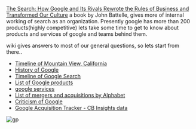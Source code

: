 
[The Search: How Google and Its Rivals Rewrote the Rules of Business and Transformed Our Culture](https://www.goodreads.com/book/show/10146.The_Search) a book by John Battelle, gives more of internal working of search as an organization. Presently google has more than 200 products(highly competitive)
lets take some time to get to know about products and services of google and teams behind them.

wiki gives answers to most of our general questions, so lets start from there..

* [Timeline of Mountain View, California](https://en.wikipedia.org/wiki/Timeline_of_Mountain_View,_California)
* [History of Google](https://en.wikipedia.org/wiki/History_of_Google)
* [Timeline of Google Search](https://en.wikipedia.org/wiki/Timeline_of_Google_Search)
* [List of Google products](https://en.wikipedia.org/wiki/List_of_Google_products)
* [google services](https://en.wikipedia.org/wiki/Category:Google_services)
* [List of mergers and acquisitions by Alphabet](https://en.wikipedia.org/wiki/List_of_mergers_and_acquisitions_by_Alphabet)
* [Criticism of Google](https://en.wikipedia.org/wiki/Criticism_of_Google)
* [Google Acquisition Tracker - CB Insights data](https://www.cbinsights.com/research-google-acquisitions)


![gp](https://upload.wikimedia.org/wikipedia/commons/2/2a/Google_timeline.svg)



